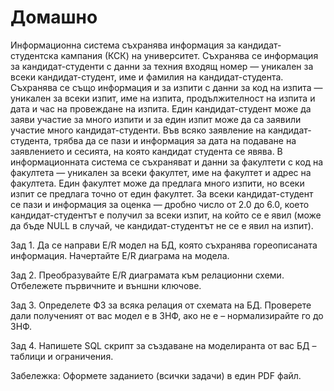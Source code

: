 # Домашно


Информационна система съхранява информация за кандидат-студентска кампания (КСК) на университет. Съхранява се информация за кандидат-студенти с данни за техния входящ номер — уникален за всеки кандидат-студент, име и фамилия на кандидат-студента. Съхранява се също информация и за изпити с данни за код на изпита — уникален за всеки изпит, име на изпита, продължителност на изпита и дата и час на провеждане на изпита. Един кандидат-студент може да заяви участие за много изпити и за един изпит може да са заявили участие много кандидат-студенти. Във всяко заявление на кандидат-студента, трябва да се пази и информация за дата на подаване на заявлението и сесията, на която кандидат студента се явява. В информационната система се съхраняват и данни за факултети с код на факултета — уникален за всеки факултет, име на факултет и адрес на факултета. Един факултет може да предлага много изпити, но всеки изпит се предлага точно от един факултет. За всеки кандидат-студент се пази и информация за оценка — дробно число от 2.0 до 6.0, което кандидат-студентът е получил за всеки изпит, на който се е явил (може да бъде NULL в случай, че кандидат-студентът не се е явил на изпит).

 

Зад 1. Да се направи E/R модел на БД, която съхранява гореописаната информация. Начертайте E/R диаграма на модела.

Зад 2. Преобразувайте E/R диаграмата към релационни схеми. Отбележете първичните и външни ключове.

Зад 3. Определете ФЗ за всяка релация от схемата на БД. Проверете дали полученият от вас модел е в 3НФ, ако не е – нормализирайте го до 3НФ.

Зад 4. Напишете SQL скрипт за създаване на моделиранта от вас БД – таблици и ограничения.

Забележка: Оформете заданието (всички задачи) в един PDF файл.
